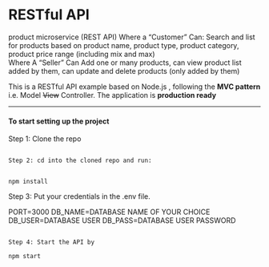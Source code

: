 # RESTful API

product microservice (REST API)
Where a “Customer” Can:
Search and list for products based on product name, product type, product category, product price range (including mix and max)  
Where A “Seller” Can
Add one or many products, can view product list added by them, can update and delete products (only added by them) 

This is a RESTful API example based on Node.js , following the **MVC pattern** i.e. Model ~~View~~ Controller.
The application is **production ready**

---

#### To start setting up the project

Step 1: Clone the repo
```

Step 2: cd into the cloned repo and run:


npm install
```

Step 3: Put your credentials in the .env file.

PORT=3000
DB_NAME=DATABASE NAME OF YOUR CHOICE
DB_USER=DATABASE USER
DB_PASS=DATABASE USER PASSWORD 
```

Step 4: Start the API by

npm start
```

